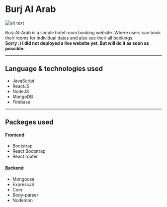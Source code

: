 # **Burj Al Arab**

![alt text](https://www.dl.dropboxusercontent.com/s/ah3itjccuuzv9zs/burj.png?dl=0)

Burj-Al-Arab is a simple hotel room booking website. Where users can book their rooms for individual dates and also see their all bookings.
<br />
**Sorry :) I did not deployed a live website yet. But will do it as soon as possible.**

---

## **Language & technologies used**
* JavaScript
* ReactJS
* NodeJS
* MongoDB
* Firebase

---

## **Packeges used**

#### Frontend
* Bootstrap
* React Bootstrap
* React router

#### Backend
* Mongoose
* ExpressJS
* Cors
* Body-parser
* Nodemon
